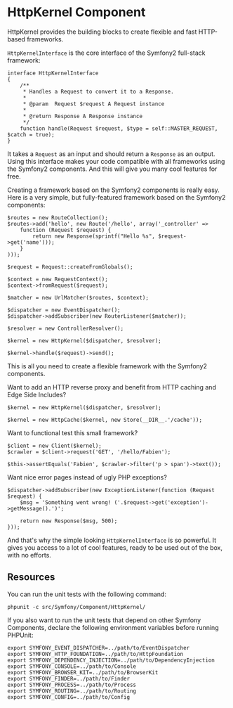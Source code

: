 HttpKernel Component
====================

HttpKernel provides the building blocks to create flexible and fast HTTP-based
frameworks.

``HttpKernelInterface`` is the core interface of the Symfony2 full-stack
framework:

    interface HttpKernelInterface
    {
        /**
         * Handles a Request to convert it to a Response.
         *
         * @param  Request $request A Request instance
         *
         * @return Response A Response instance
         */
        function handle(Request $request, $type = self::MASTER_REQUEST, $catch = true);
    }

It takes a ``Request`` as an input and should return a ``Response`` as an
output. Using this interface makes your code compatible with all frameworks
using the Symfony2 components. And this will give you many cool features for
free.

Creating a framework based on the Symfony2 components is really easy. Here is
a very simple, but fully-featured framework based on the Symfony2 components:

    $routes = new RouteCollection();
    $routes->add('hello', new Route('/hello', array('_controller' =>
        function (Request $request) {
            return new Response(sprintf("Hello %s", $request->get('name')));
        }
    )));

    $request = Request::createFromGlobals();

    $context = new RequestContext();
    $context->fromRequest($request);

    $matcher = new UrlMatcher($routes, $context);

    $dispatcher = new EventDispatcher();
    $dispatcher->addSubscriber(new RouterListener($matcher));

    $resolver = new ControllerResolver();

    $kernel = new HttpKernel($dispatcher, $resolver);

    $kernel->handle($request)->send();

This is all you need to create a flexible framework with the Symfony2
components.

Want to add an HTTP reverse proxy and benefit from HTTP caching and Edge Side
Includes?

    $kernel = new HttpKernel($dispatcher, $resolver);

    $kernel = new HttpCache($kernel, new Store(__DIR__.'/cache'));

Want to functional test this small framework?

    $client = new Client($kernel);
    $crawler = $client->request('GET', '/hello/Fabien');

    $this->assertEquals('Fabien', $crawler->filter('p > span')->text());

Want nice error pages instead of ugly PHP exceptions?

    $dispatcher->addSubscriber(new ExceptionListener(function (Request $request) {
        $msg = 'Something went wrong! ('.$request->get('exception')->getMessage().')';

        return new Response($msg, 500);
    }));

And that's why the simple looking ``HttpKernelInterface`` is so powerful. It
gives you access to a lot of cool features, ready to be used out of the box,
with no efforts.

Resources
---------

You can run the unit tests with the following command:

    phpunit -c src/Symfony/Component/HttpKernel/

If you also want to run the unit tests that depend on other Symfony
Components, declare the following environment variables before running
PHPUnit:

    export SYMFONY_EVENT_DISPATCHER=../path/to/EventDispatcher
    export SYMFONY_HTTP_FOUNDATION=../path/to/HttpFoundation
    export SYMFONY_DEPENDENCY_INJECTION=../path/to/DependencyInjection
    export SYMFONY_CONSOLE=../path/to/Console
    export SYMFONY_BROWSER_KIT=../path/to/BrowserKit
    export SYMFONY_FINDER=../path/to/Finder
    export SYMFONY_PROCESS=../path/to/Process
    export SYMFONY_ROUTING=../path/to/Routing
    export SYMFONY_CONFIG=../path/to/Config
